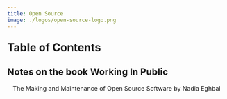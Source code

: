 ```yaml
---
title: Open Source
image: ./logos/open-source-logo.png
---
```


<div class="post">
<div id="toc">
<p style="font-weight: bold; font-size: 25px;">Table of Contents</p>



</div>

<div id="main">

## Notes on the book Working In Public

<p align="center"><caption>The Making and Maintenance of Open Source Software by Nadia Eghbal</caption></p>

</div>